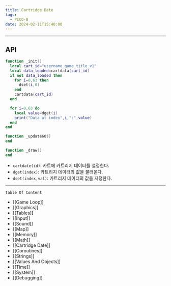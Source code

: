 ```yaml
---
title: Cartridge Date
tags:
  - PICO-8
date: 2024-02-11T15:40:00
---
```

--- 

## API

```lua
function _init()
  local cart_id="username_game_title_v1"
  local data_loaded=cartdata(cart_id)
  if not data_loaded then
    for i=0,63 then
      dset(i,0)
    end
    cartdata(cart_id)
  end

  for i=0,63 do
    local value=dget(i)
    print("Data at index",i,":",value)
  end
end

function _update60()
end

function _draw()
end
```

- `cartdate(id)`: 카트에 카트리지 데이터를 설정한다.
- `dget(index)`: 카트리지 데이터의 값을 불러온다.
- `dset(index,val)`: 카트리지 데이터의 값을 지정한다.

---

`Table Of Content`

- [[Game Loop]]
- [[Graphics]]
- [[Tables]]
- [[Input]]
- [[Sound]]
- [[Map]]
- [[Memory]]
- [[Math]]
- [[Cartridge Date]]
- [[Coroutines]]
- [[Strings]]
- [[Values And Objects]]
- [[Time]]
- [[System]]
- [[Debugging]]